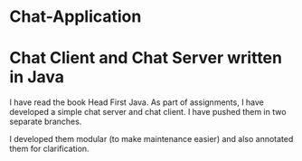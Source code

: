 # Chat-Application
# Chat Client and Chat Server written in Java
I have read the book Head First Java. As part of assignments, I have developed a simple chat server and chat client. I have pushed them in two separate branches.

I developed them modular (to make maintenance easier) and also annotated them for clarification.

